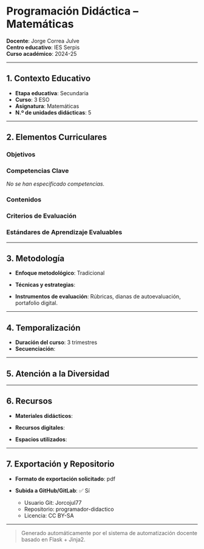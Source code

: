 # Programación Didáctica – Matemáticas

**Docente**: Jorge Correa Julve  
**Centro educativo**: IES Serpis  
**Curso académico**: 2024-25  

---

## 1. Contexto Educativo

- **Etapa educativa**: Secundaria
- **Curso**: 3 ESO
- **Asignatura**: Matemáticas
- **N.º de unidades didácticas**: 5

---

## 2. Elementos Curriculares

### Objetivos


### Competencias Clave

_No se han especificado competencias._


### Contenidos


### Criterios de Evaluación


### Estándares de Aprendizaje Evaluables


---

## 3. Metodología

- **Enfoque metodológico**: Tradicional
- **Técnicas y estrategias**:  
  
- **Instrumentos de evaluación**: Rúbricas, dianas de autoevaluación, portafolio digital.

---

## 4. Temporalización

- **Duración del curso**: 3 trimestres
- **Secuenciación**:  
  

---

## 5. Atención a la Diversidad



---

## 6. Recursos

- **Materiales didácticos**:  
  
- **Recursos digitales**:  
  
- **Espacios utilizados**: 

---

## 7. Exportación y Repositorio

- **Formato de exportación solicitado**: pdf
- **Subida a GitHub/GitLab**: ✅ Sí

  - Usuario Git: Jorcojul77
  - Repositorio: programador-didactico
  - Licencia: CC BY-SA


---

> Generado automáticamente por el sistema de automatización docente basado en Flask + Jinja2.